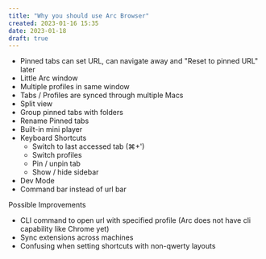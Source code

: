 ```yaml
---
title: "Why you should use Arc Browser"
created: 2023-01-16 15:35
date: 2023-01-18
draft: true
---
```


- Pinned tabs can set URL, can navigate away and "Reset to pinned URL" later
- Little Arc window
- Multiple profiles in same window
- Tabs / Profiles are synced through multiple Macs
- Split view
- Group pinned tabs with folders
- Rename Pinned tabs
- Built-in mini player
- Keyboard Shortcuts
  - Switch to last accessed tab (⌘+')
  - Switch profiles
  - Pin / unpin tab
  - Show / hide sidebar
- Dev Mode
- Command bar instead of url bar

Possible Improvements
- CLI command to open url with specified profile (Arc does not have cli capability like Chrome yet)
- Sync extensions across machines
- Confusing when setting shortcuts with non-qwerty layouts